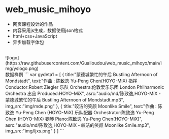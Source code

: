 # web_music_mihoyo
- 网页课程设计的作品
- 内容采用js生成，数据使用json格式
- html+css+JavaScript
- 异步加载字体包
<br>
![logo](https://raw.githubusercontent.com/Guailoudou/web_music_mihoyo/main/img/yslogo.png)<br>
数据样例
```
var gydeta1 = [
    {
        title:"蒙德城繁忙的午后 Bustling Afternoon of Mondstadt",
        text:"作曲 : 陈致逸 Yu-Peng Chen(HOYO-MiX)  指挥 Conductor:Robert Ziegler 乐队 Orchestra:伦敦爱乐乐团 London Philharmonic Orchestra 出品 Produced:HOYO-MiX",
        asrc:"audio/md/陈致逸,HOYO-MiX - 蒙德城繁忙的午后 Bustling Afternoon of Mondstadt.mp3",
        img_src:"img/mde.png"
    },
    {
        title:"皎洁的笑颜 Moonlike Smile",
        text:"作曲 : 陈致逸 Yu-Peng Chen (HOYO-MiX)  乐队配器 Orchestrator:陈致逸 Yu-Peng Chen (HOYO-MiX)  钢琴 Piano:陈致逸 Yu-Peng Chen(HOYO-MiX)",
        asrc:"audio/md/陈致逸,HOYO-MiX - 皎洁的笑颜 Moonlike Smile.mp3",
        img_src:"img/ljxs.png"
    }
]
```
